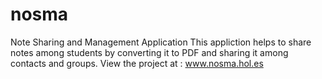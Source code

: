 # nosma
Note Sharing and Management Application
This appliction helps to share notes among students by converting it to PDF and sharing it among contacts and groups.
View the project at : www.nosma.hol.es
